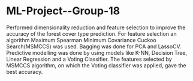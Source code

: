 # ML-Project--Group-18

Performed dimensionality reduction and feature selection to improve the accuracy of the forest cover type prediction. For feature selection an algorithm Maximum Spearman Minimum Covariance Cuckoo Search(MSMCCS) was used. Bagging was done for PCA and LassoCV. 
Predictive modelling was done by using models like K-NN, Decision Tree, Linear Regression and a Voting Classifier. The features selected by MSMCCS algorithm, on which the Voting classifier was applied, gave the best accuracy. 
